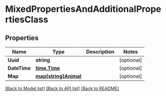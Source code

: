# MixedPropertiesAndAdditionalPropertiesClass

## Properties
Name | Type | Description | Notes
------------ | ------------- | ------------- | -------------
**Uuid** | **string** |  | [optional] 
**DateTime** | [**time.Time**](time.Time.md) |  | [optional] 
**Map** | [**map[string]Animal**](Animal.md) |  | [optional] 

[[Back to Model list]](../README.md#documentation-for-models) [[Back to API list]](../README.md#documentation-for-api-endpoints) [[Back to README]](../README.md)


